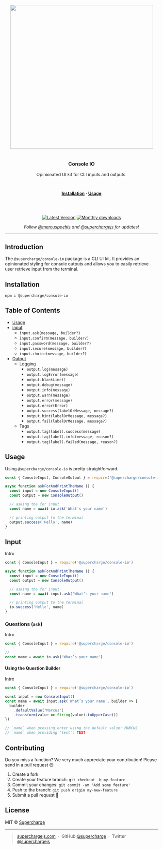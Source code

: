 <div align="center">
  <a href="https://superchargejs.com">
    <img width="471" style="max-width:100%;" src="https://superchargejs.com/images/supercharge-text.svg" />
  </a>
  <br/>
  <br/>
  <p>
    <h3>Console IO</h3>
  </p>
  <p>
    Opinionated UI kit for CLI inputs and outputs.
  </p>
  <br/>
  <p>
    <a href="#installation"><strong>Installation</strong></a> ·
    <a href="#docs"><strong>Usage</strong></a>
  </p>
  <br/>
  <br/>
  <p>
    <a href="https://www.npmjs.com/package/@supercharge/console-io"><img src="https://img.shields.io/npm/v/@supercharge/console-io.svg" alt="Latest Version"></a>
    <a href="https://www.npmjs.com/package/@supercharge/console-io"><img src="https://img.shields.io/npm/dm/@supercharge/console-io.svg" alt="Monthly downloads"></a>
  </p>
  <p>
    <em>Follow <a href="http://twitter.com/marcuspoehls">@marcuspoehls</a> and <a href="http://twitter.com/superchargejs">@superchargejs</a> for updates!</em>
  </p>
</div>

---

## Introduction
The `@supercharge/console-io` package is a CLI UI kit. It provides an opinionated styling for console outputs and allows you to easily retrieve user retrieve input from the terminal.


## Installation

```
npm i @supercharge/console-io
```


## Table of Contents

- [Usage](#usage)
- [Input](#input)
  - `input.ask(message, builder?)`
  - `input.confirm(message, builder?)`
  - `input.password(message, builder?)`
  - `input.secure(message, builder?)`
  - `input.choice(message, builder?)`
- [Output](#output)
  - Logging
    - `output.log(message)`
    - `output.logError(message)`
    - `output.blankLine()`
    - `output.debug(message)`
    - `output.info(message)`
    - `output.warn(message)`
    - `output.error(message)`
    - `output.error(Error)`
    - `output.success(labelOrMessage, message?)`
    - `output.hint(labelOrMessage, message?)`
    - `output.fail(labelOrMessage, message?)`
  - Tags
    - `output.tag(label).success(message)`
    - `output.tag(label).info(message, reason?)`
    - `output.tag(label).failed(message, reason?)`

## Usage
Using `@supercharge/console-io` is pretty straightforward.

```js
const { ConsoleInput, ConsoleOutput } = require('@supercharge/console-io')

async function askForAndPrintTheName () {
  const input = new ConsoleInput()
  const output = new ConsoleOutput()

  // asking the for input
  const name = await io.ask('What’s your name')

  // printing output to the terminal
  output.success('Hello', name)
}
```


## Input
Intro

```js
const { ConsoleInput } = require('@supercharge/console-io')

async function askForAndPrintTheName () {
  const input = new ConsoleInput()
  const output = new ConsoleOutput()

  // asking the for input
  const name = await input.ask('What’s your name')

  // printing output to the terminal
  io.success('Hello', name)
}
```

### Questions (`ask`)
Intro

```js
const { ConsoleInput } = require('@supercharge/console-io')

//
const name = await io.ask('What’s your name')
```

#### Using the Question Builder
Intro

```js
const { ConsoleInput } = require('@supercharge/console-io')

const input = new ConsoleInput()
const name = await input.ask('What’s your name', builder => {
  builder
    .defaultValue('Marcus')
    .transform(value => String(value).toUpperCase())
})

// `name` when pressing enter using the default value: MARCUS
// `name` when providing 'test': TEST
```


## Contributing
Do you miss a function? We very much appreciate your contribution! Please send in a pull request 😊

1.  Create a fork
2.  Create your feature branch: `git checkout -b my-feature`
3.  Commit your changes: `git commit -am 'Add some feature'`
4.  Push to the branch: `git push origin my-new-feature`
5.  Submit a pull request 🚀


## License
MIT © [Supercharge](https://superchargejs.com)

---

> [superchargejs.com](https://superchargejs.com) &nbsp;&middot;&nbsp;
> GitHub [@supercharge](https://github.com/supercharge/) &nbsp;&middot;&nbsp;
> Twitter [@superchargejs](https://twitter.com/superchargejs)
